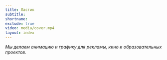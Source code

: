 ```yaml
---
title: Ластик
subtitle:
shortname:
exclude: true
video: media/cover.mp4
layout: index
---
```



*Мы делаем анимацию и графику для рекламы, кино и образовательных проектов.*
